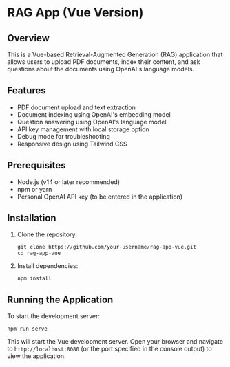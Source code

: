 # RAG App (Vue Version)

## Overview

This is a Vue-based Retrieval-Augmented Generation (RAG) application that allows users to upload PDF documents, index their content, and ask questions about the documents using OpenAI's language models.

## Features

- PDF document upload and text extraction
- Document indexing using OpenAI's embedding model
- Question answering using OpenAI's language model
- API key management with local storage option
- Debug mode for troubleshooting
- Responsive design using Tailwind CSS

## Prerequisites

- Node.js (v14 or later recommended)
- npm or yarn
- Personal OpenAI API key (to be entered in the application)

## Installation

1. Clone the repository:
   ```
   git clone https://github.com/your-username/rag-app-vue.git
   cd rag-app-vue
   ```

2. Install dependencies:
   ```
   npm install
   ```

## Running the Application

To start the development server:
   ```
   npm run serve
   ```

This will start the Vue development server. Open your browser and navigate to `http://localhost:8080` (or the port specified in the console output) to view the application.
